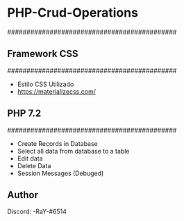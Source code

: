 # PHP-Crud-Operations

############################################
## Framework CSS                          ##                       
############################################
- Estilo CSS Utilizado  
- https://materializecss.com/

## PHP 7.2                                ##
############################################
- Create Records in Database
- Select all data from database to a table
- Edit data 
- Delete Data
- Session Messages (Debuged)

## Author                                 ##

Discord: -RaY-#6514
